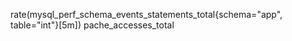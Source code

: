 rate(mysql_perf_schema_events_statements_total{schema="app", table="int"}[5m])
pache_accesses_total
